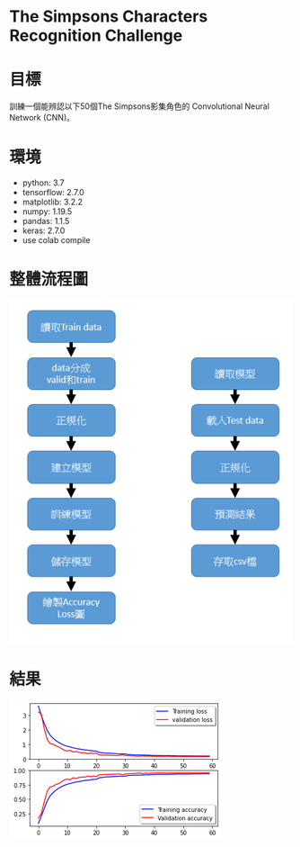 # The Simpsons Characters Recognition Challenge



# 目標
訓練一個能辨認以下50個The Simpsons影集角色的 Convolutional Neural Network (CNN)。

# 環境
* python: 3.7  
* tensorflow: 2.7.0 
* matplotlib: 3.2.2  
* numpy: 1.19.5  
* pandas: 1.1.5  
* keras: 2.7.0  
* use colab compile 


# 整體流程圖
![](flowchart.PNG)

# 結果
![](acc.png)


